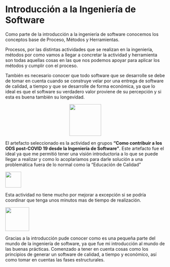 # Introducción a la Ingeniería de Software

Como parte de la introducción a la ingeniería de software conocemos los conceptos base de Proceso, Métodos y Herramientas. </br>

Procesos, por las distintas actividades que se realizan en la ingeniería, métodos por como vamos a llegar a concretar la actividad y herramienta son todas aquellas cosas en las que nos podemos apoyar para aplicar los métodos y cumplir con el proceso. </br>

También es necesario conocer que todo software que se desarrolle se debe de tomar en cuenta cuando se construye velar por una entrega de software de calidad, a tiempo y que se desarrolle de forma económica, ya que lo ideal es que el software su verdadero valor proviene de su percepción y si esta es buena también su longevidad.

<p align="center">
<img
    src="https://i.pinimg.com/564x/3e/ff/bb/3effbbd95c52d135ff700a91388c98a7.jpg"
    width="100px"
/>
 </p>

El artefacto seleccionado es la actividad en grupos **“Como contribuir a los ODS post-COVID 19 desde la Ingeniería de Software”**. Este artefacto fue el ideal ya que me permitió tener una visión introductoria a lo que se puede llegar a realizar y como lo acoplaríamos para darle solución a una problemática fuera de lo normal como la “Educación de Calidad” </br>

<p align="left">
<img
    src="https://blog.pro-optim.com/wp-content/uploads/noun_continuous-improvement_1326963.png"
    width="50px"
/>

 Esta actividad no tiene mucho por mejorar a excepción si se podría coordinar que tenga unos minutos mas de tiempo de realización.
 
 </p>
 <p align="left">
<img
    src="https://i.pinimg.com/564x/e9/3b/7c/e93b7c713430bf42f7c03aba0331bcb0.jpg"
    width="75px"
/>
 </p>
 
Gracias a la introducción pude conocer como es una pequeña parte del mundo de la ingeniería de software, ya que fue mi introducción al mundo de las buenas prácticas.
Comenzado a tener en cuenta cosas como los principios de generar un software de calidad, a tiempo y económico, así como tomar en cuentas las fases estructurales.
